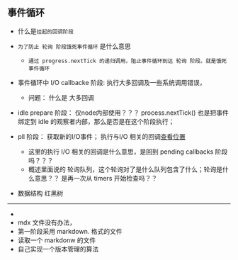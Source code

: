 ## 事件循环
- 什么是`挂起的回调阶段`
- `为了防止 轮询 阶段饿死事件循环` 是什么意思 
  - `通过 progress.nextTick 的递归调用，阻止事件循环到达 轮询 阶段。就是饿死事件循环`
- 事件循环中 I/O callbacke 阶段: 执行大多回调及一些系统调用错误， 
  - 问题： 什么是 大多回调

- idle prepare 阶段： 仅node内部使用？？？ process.nextTick() 也是把事件绑定到 idle 的观察者内部，那么是否是在这个阶段执行；

- pll 阶段： 获取新的I/O事件； 执行与I/O 相关的回调[查看位置](https://nodejs.org/zh-cn/docs/guides/event-loop-timers-and-nexttick/) 
  - 这里的执行 I/O 相关的回调是什么意思，是回到 pending callbacks 阶段吗？？？
  - 概述里面说的 轮询队列，这个轮询对了是什么队列包含了什么；轮询是什么意思？？ 是再一次从 timers 开始检查吗？？

- 数据结构 红黑树


---
- 
- mdx 文件没有办法，
- 第一阶段采用 markdown. 格式的文件
- 读取一个 markdonw 的文件
- 自己实现一个版本管理的算法